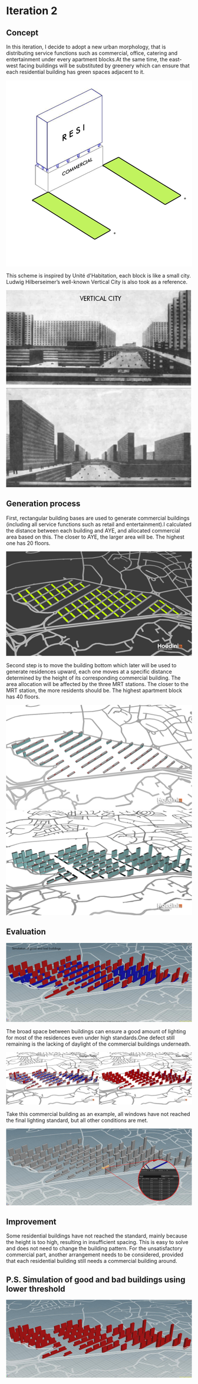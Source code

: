 # Iteration 2

## Concept
In this iteration, I decide to adopt a new urban morphology, that is distributing service functions such as commercial, office, catering and entertainment under every apartment blocks.At the same time, the east-west facing buildings will be substituted by greenery which can ensure that each residential building has green spaces adjacent to it.

![gras](imgs/I2P1.jpg)

This scheme is inspired by Unité d'Habitation, each block is like a small city. Ludwig Hilberseimer’s well-known Vertical City is also took as a reference.

![gras](imgs/I2P2.jpg)

## Generation process
First, rectangular building bases are used to generate commercial buildings (including all service functions such as retail and entertainment).I calculated the distance between each building and AYE, and allocated commercial area based on this. The closer to AYE, the larger area will be. The highest one has 20 floors.

![gras](imgs/I2P3.jpg)

Second step is to move the building bottom which later will be used to generate residences upward, each one moves at a specific distance determined by the height of its corresponding commercial building. The area allocation will be affected by the three MRT stations. The closer to the MRT station, the more residents should be. The highest apartment block has 40 floors.

![gras](imgs/I2P4.png)
![gras](imgs/I2P8.png)

## Evaluation

![gras](imgs/I2P5.jpg)

The broad space between buildings can ensure a good amount of lighting for most of the residences even under high standards.One defect still remaining is the lacking of daylight of the commercial buildings underneath.

![gras](imgs/I2P6.jpg)

Take this commercial building as an example, all windows have not reached the final lighting standard, but all other conditions are met.

![gras](imgs/I2P7.jpg)

## Improvement
Some residential buildings have not reached the standard, mainly because the height is too high, resulting in insufficient spacing. This is easy to solve and does not need to change the building pattern. For the unsatisfactory commercial part, another arrangement needs to be considered, provided that each residential building still needs a commercial building around.

## P.S. Simulation of good and bad buildings using lower threshold

![gras](imgs/I2P9.jpg)

